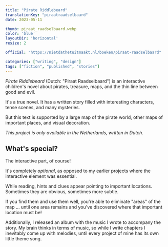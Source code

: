 ```yaml
---
title: "Pirate Riddlebeard"
translationKey: "piraatraadselbaard"
date: 2023-05-11

thumb: piraat_raadselbaard.webp
color: 'blue'
layoutDir: 'horizontal'
resize: 2

official: "https://nietdathetuitmaakt.nl/boeken/piraat-raadselbaard"

categories: ["writing", "design"]
tags: ["fiction", "published", "stories"]
---
```


_Pirate Riddlebeard_ (Dutch: "Piraat Raadselbaard") is an interactive children's novel about pirates, treasure, maps, and the thin line between good and evil.

It's a true novel. It has a written story filled with interesting characters, tense scenes, and many mysteries.

But this text is supported by a large map of the pirate world, other maps of important places, and visual decoration.

_This project is only available in the Netherlands, written in Dutch._

## What's special?
The interactive part, of course!

It's completely _optional_, as opposed to my earlier projects where the interactive element was essential.

While reading, hints and clues appear pointing to important locations. Sometimes they are obvious, sometimes more subtle.

If you find them and use them well, you're able to eliminate "areas" of the map ... until one area remains and you've discovered where that important location must be!

Additionally, I released an album with the music I wrote to accompany the story. My brain thinks in terms of music, so while I write chapters I inevitably come up with melodies, until every project of mine has its own little theme song.